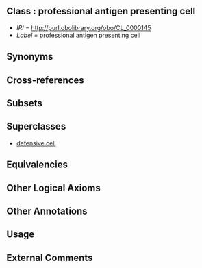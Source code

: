 
## Class : professional antigen presenting cell

 * *IRI* = http://purl.obolibrary.org/obo/CL_0000145
 * *Label* = professional antigen presenting cell

## Synonyms


## Cross-references


## Subsets


## Superclasses

 * [defensive cell](../../CL/73/CL_0000473.md)

## Equivalencies


## Other Logical Axioms


## Other Annotations


## Usage


## External Comments

